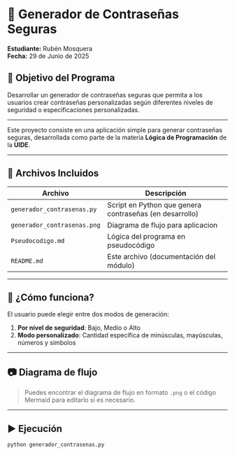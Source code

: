 # 🔐 Generador de Contraseñas Seguras

**Estudiante:** Rubén Mosquera  
**Fecha:** 29 de Junio de 2025  

## 📌 Objetivo del Programa
Desarrollar un generador de contraseñas seguras que permita a los usuarios crear contraseñas personalizadas según diferentes niveles de seguridad o especificaciones personalizadas.

---

Este proyecto consiste en una aplicación simple para generar contraseñas seguras, desarrollada como parte de la materia **Lógica de Programación** de la **UIDE**.

---

## 📄 Archivos Incluidos

| Archivo                   | Descripción                              |
|---------------------------|------------------------------------------|
| `generador_contrasenas.py` | Script en Python que genera contraseñas (en desarrollo) |
| `generador_contrasenas.png` | Diagrama de flujo para aplicacion  |
| `Pseudocodigo.md`        | Lógica del programa en pseudocódigo      |
| `README.md`              | Este archivo (documentación del módulo)  |

---

## 🧪 ¿Cómo funciona?

El usuario puede elegir entre dos modos de generación:
1. **Por nivel de seguridad**: Bajo, Medio o Alto
2. **Modo personalizado**: Cantidad específica de minúsculas, mayúsculas, números y símbolos

---

## 📷 Diagrama de flujo

> Puedes encontrar el diagrama de flujo en formato `.png` o el código Mermaid para editarlo si es necesario.

---

## ▶️ Ejecución

```bash
python generador_contrasenas.py

